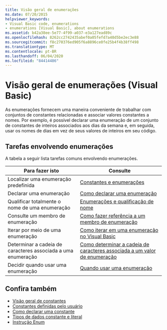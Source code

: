 ```yaml
---
title: Visão geral de enumerações
ms.date: 07/20/2015
helpviewer_keywords:
- Visual Basic code, enumerations
- enumerations [Visual Basic], about enumerations
ms.assetid: b42a38ee-5e77-4f99-a037-e3a127ead89c
ms.openlocfilehash: 8262cc2742435abef0a05fefd7a40d5be2ec3e88
ms.sourcegitcommit: f8c270376ed905f6a8896ce0fe25b4f4b38ff498
ms.translationtype: MT
ms.contentlocale: pt-BR
ms.lasthandoff: 06/04/2020
ms.locfileid: "84414486"
---
```

# <a name="enumerations-overview-visual-basic"></a>Visão geral de enumerações (Visual Basic)
As enumerações fornecem uma maneira conveniente de trabalhar com conjuntos de constantes relacionadas e associar valores constantes a nomes. Por exemplo, é possível declarar uma enumeração de um conjunto de constantes de inteiros associados aos dias da semana e, em seguida, usar os nomes de dias em vez de seus valores de inteiros em seu código.  
  
## <a name="tasks-involving-enumerations"></a>Tarefas envolvendo enumerações  
 A tabela a seguir lista tarefas comuns envolvendo enumerações.  
  
|Para fazer isto|Consulte|  
|----------------|---------|  
|Localizar uma enumeração predefinida|[Constantes e enumerações](../../../language-reference/constants-and-enumerations.md)|  
|Declarar uma enumeração|[Como declarar uma enumeração](how-to-declare-enumerations.md)|  
|Qualificar totalmente o nome de uma enumeração|[Enumerações e qualificação de nome](enumerations-and-name-qualification.md)|  
|Consulte um membro de enumeração|[Como fazer referência a um membro de enumeração](how-to-refer-to-an-enumeration-member.md)|  
|Iterar por meio de uma enumeração|[Como iterar em uma enumeração no Visual Basic](how-to-iterate-through-an-enumeration.md)|  
|Determinar a cadeia de caracteres associada a uma enumeração|[Como determinar a cadeia de caracteres associada a um valor de enumeração](how-to-determine-the-string-associated-with-an-enumeration-value.md)|  
|Decidir quando usar uma enumeração|[Quando usar uma enumeração](when-to-use-an-enumeration.md)|  
  
## <a name="see-also"></a>Confira também

- [Visão geral de constantes](constants-overview.md)
- [Constantes definidas pelo usuário](user-defined-constants.md)
- [Como declarar uma constante](how-to-declare-a-constant.md)
- [Tipos de dados constante e literal](constant-and-literal-data-types.md)
- [Instrução Enum](../../../language-reference/statements/enum-statement.md)
